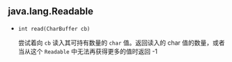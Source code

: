 ## java.lang.Readable

* `int read(CharBuffer cb)`

  尝试着向 `cb` 读入其可持有数量的 `char` 值。返回读入的 char 值的数量，或者当从这个 `Readable` 中无法再获得更多的值时返回 -1

  

